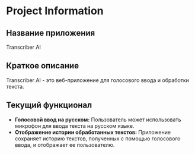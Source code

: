 # Project Information

## Название приложения
Transcriber AI

## Краткое описание
Transcriber AI - это веб-приложение для голосового ввода и обработки текста.

## Текущий функционал
*   **Голосовой ввод на русском:** Пользователь может использовать микрофон для ввода текста на русском языке.
*   **Отображение истории обработанных текстов:** Приложение сохраняет историю текстов, полученных с помощью голосового ввода, и отображает ее пользователю.